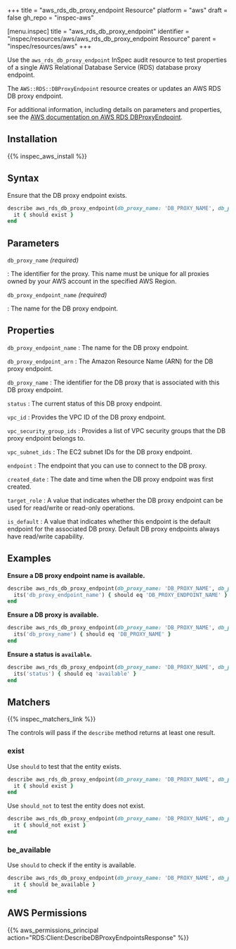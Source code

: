 +++
title = "aws_rds_db_proxy_endpoint Resource"
platform = "aws"
draft = false
gh_repo = "inspec-aws"

[menu.inspec]
title = "aws_rds_db_proxy_endpoint"
identifier = "inspec/resources/aws/aws_rds_db_proxy_endpoint Resource"
parent = "inspec/resources/aws"
+++

Use the `aws_rds_db_proxy_endpoint` InSpec audit resource to test properties of a single AWS Relational Database Service (RDS) database proxy endpoint.

The `AWS::RDS::DBProxyEndpoint` resource creates or updates an AWS RDS DB proxy endpoint.

For additional information, including details on parameters and properties, see the [AWS documentation on AWS RDS DBProxyEndpoint](https://docs.aws.amazon.com/AWSCloudFormation/latest/UserGuide/aws-resource-rds-dbproxyendpoint.html).

## Installation

{{% inspec_aws_install %}}

## Syntax

Ensure that the DB proxy endpoint exists.

```ruby
describe aws_rds_db_proxy_endpoint(db_proxy_name: 'DB_PROXY_NAME', db_proxy_endpoint_name: 'DB_PROXY_ENDPOINT_NAME') do
  it { should exist }
end
```

## Parameters

`db_proxy_name` _(required)_

: The identifier for the proxy. This name must be unique for all proxies owned by your AWS account in the specified AWS Region.

`db_proxy_endpoint_name` _(required)_

: The name for the DB proxy endpoint.

## Properties

`db_proxy_endpoint_name`
: The name for the DB proxy endpoint.

`db_proxy_endpoint_arn`
: The Amazon Resource Name (ARN) for the DB proxy endpoint.

`db_proxy_name`
: The identifier for the DB proxy that is associated with this DB proxy endpoint.

`status`
: The current status of this DB proxy endpoint.

`vpc_id`
: Provides the VPC ID of the DB proxy endpoint.

`vpc_security_group_ids`
: Provides a list of VPC security groups that the DB proxy endpoint belongs to.

`vpc_subnet_ids`
: The EC2 subnet IDs for the DB proxy endpoint.

`endpoint`
: The endpoint that you can use to connect to the DB proxy.

`created_date`
: The date and time when the DB proxy endpoint was first created.

`target_role`
: A value that indicates whether the DB proxy endpoint can be used for read/write or read-only operations.

`is_default`
: A value that indicates whether this endpoint is the default endpoint for the associated DB proxy. Default DB proxy endpoints always have read/write capability.

## Examples

**Ensure a DB proxy endpoint name is available.**

```ruby
describe aws_rds_db_proxy_endpoint(db_proxy_name: 'DB_PROXY_NAME', db_proxy_endpoint_name: 'DB_PROXY_ENDPOINT_NAME') do
  its('db_proxy_endpoint_name') { should eq 'DB_PROXY_ENDPOINT_NAME' }
end
```

**Ensure a DB proxy is available.**

```ruby
describe aws_rds_db_proxy_endpoint(db_proxy_name: 'DB_PROXY_NAME', db_proxy_endpoint_name: 'DB_PROXY_ENDPOINT_NAME') do
  its('db_proxy_name') { should eq 'DB_PROXY_NAME' }
end
```

**Ensure a status is `available`.**

```ruby
describe aws_rds_db_proxy_endpoint(db_proxy_name: 'DB_PROXY_NAME', db_proxy_endpoint_name: 'DB_PROXY_ENDPOINT_NAME') do
  its('status') { should eq 'available' }
end
```

## Matchers

{{% inspec_matchers_link %}}

The controls will pass if the `describe` method returns at least one result.

### exist

Use `should` to test that the entity exists.

```ruby
describe aws_rds_db_proxy_endpoint(db_proxy_name: 'DB_PROXY_NAME', db_proxy_endpoint_name: 'DB_PROXY_ENDPOINT_NAME') do
  it { should exist }
end
```

Use `should_not` to test the entity does not exist.

```ruby
describe aws_rds_db_proxy_endpoint(db_proxy_name: 'DB_PROXY_NAME', db_proxy_endpoint_name: 'DB_PROXY_ENDPOINT_NAME') do
  it { should_not exist }
end
```

### be_available

Use `should` to check if the entity is available.

```ruby
describe aws_rds_db_proxy_endpoint(db_proxy_name: 'DB_PROXY_NAME', db_proxy_endpoint_name: 'DB_PROXY_ENDPOINT_NAME') do
  it { should be_available }
end
```

## AWS Permissions

{{% aws_permissions_principal action="RDS:Client:DescribeDBProxyEndpointsResponse" %}}
